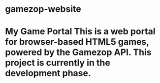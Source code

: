 # gamezop-website
# My Game Portal  This is a web portal for browser-based HTML5 games, powered by the Gamezop API. This project is currently in the development phase.
